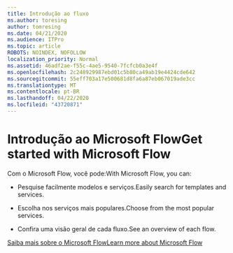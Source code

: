 ```yaml
---
title: Introdução ao fluxo
ms.author: toresing
author: tomresing
ms.date: 04/21/2020
ms.audience: ITPro
ms.topic: article
ROBOTS: NOINDEX, NOFOLLOW
localization_priority: Normal
ms.assetid: 46adf2ae-f55c-4ae5-9540-7fcfcb0a3e4f
ms.openlocfilehash: 2c248929987ebd01c5b80ca49ab19e4424cde642
ms.sourcegitcommit: 55eff703a17e500681d8fa6a87eb067019ade3cc
ms.translationtype: MT
ms.contentlocale: pt-BR
ms.lasthandoff: 04/22/2020
ms.locfileid: "43720871"
---
```

# <a name="get-started-with-microsoft-flow"></a><span data-ttu-id="b63d5-102">Introdução ao Microsoft Flow</span><span class="sxs-lookup"><span data-stu-id="b63d5-102">Get started with Microsoft Flow</span></span>

<span data-ttu-id="b63d5-103">Com o Microsoft Flow, você pode:</span><span class="sxs-lookup"><span data-stu-id="b63d5-103">With Microsoft Flow, you can:</span></span>
  
- <span data-ttu-id="b63d5-104">Pesquise facilmente modelos e serviços.</span><span class="sxs-lookup"><span data-stu-id="b63d5-104">Easily search for templates and services.</span></span>
    
- <span data-ttu-id="b63d5-105">Escolha nos serviços mais populares.</span><span class="sxs-lookup"><span data-stu-id="b63d5-105">Choose from the most popular services.</span></span>
    
- <span data-ttu-id="b63d5-106">Confira uma visão geral de cada fluxo.</span><span class="sxs-lookup"><span data-stu-id="b63d5-106">See an overview of each flow.</span></span>
    
[<span data-ttu-id="b63d5-107">Saiba mais sobre o Microsoft Flow</span><span class="sxs-lookup"><span data-stu-id="b63d5-107">Learn more about Microsoft Flow</span></span>](https://go.microsoft.com/fwlink/?linkid=874446)
  

